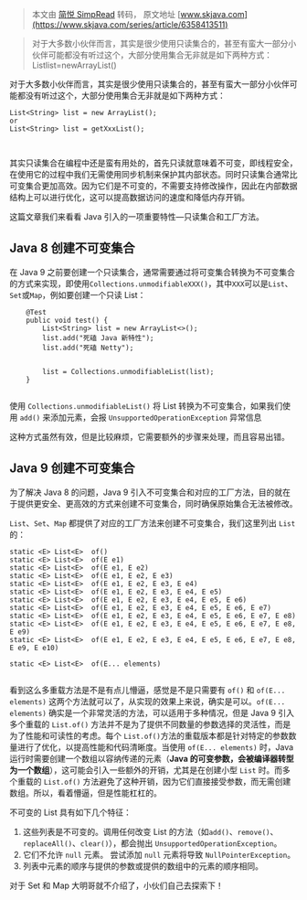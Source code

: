 > 本文由 [简悦 SimpRead](http://ksria.com/simpread/) 转码， 原文地址 [www.skjava.com](https://www.skjava.com/series/article/6358413511)

> 对于大多数小伙伴而言，其实是很少使用只读集合的，甚至有蛮大一部分小伙伴可能都没有听过这个，大部分使用集合无非就是如下两种方式：List<String>list=newArrayList()

对于大多数小伙伴而言，其实是很少使用只读集合的，甚至有蛮大一部分小伙伴可能都没有听过这个，大部分使用集合无非就是如下两种方式：

```
List<String> list = new ArrayList();
or
List<String> list = getXxxList();



```

其实只读集合在编程中还是蛮有用处的，首先只读就意味着不可变，即线程安全，在使用它的过程中我们无需使用同步机制来保护其内部状态。同时只读集合通常比可变集合更加高效。因为它们是不可变的，不需要支持修改操作，因此在内部数据结构上可以进行优化，这可以提高数据访问的速度和降低内存开销。

这篇文章我们来看看 Java 引入的一项重要特性—只读集合和工厂方法。

Java 8 创建不可变集合
--------------

在 Java 9 之前要创建一个只读集合，通常需要通过将可变集合转换为不可变集合的方式来实现，即使用`Collections.unmodifiableXXX()`，其中`XXX`可以是`List`、`Set`或`Map`，例如要创建一个只读 List：

```
    @Test
    public void test() {
        List<String> list = new ArrayList<>();
        list.add("死磕 Java 新特性");
        list.add("死磕 Netty");

        
        list = Collections.unmodifiableList(list);
    }


```

使用 `Collections.unmodifiableList()` 将 List 转换为不可变集合，如果我们使用 `add()` 来添加元素，会报 `UnsupportedOperationException` 异常信息

这种方式虽然有效，但是比较麻烦，它需要额外的步骤来处理，而且容易出错。

Java 9 创建不可变集合
--------------

为了解决 Java 8 的问题，Java 9 引入不可变集合和对应的工厂方法，目的就在于提供更安全、更高效的方式来创建不可变集合，同时确保原始集合无法被修改。

`List`、`Set`、`Map` 都提供了对应的工厂方法来创建不可变集合，我们这里列出 `List` 的：

```
static <E> List<E>  of()
static <E> List<E>  of(E e1)
static <E> List<E>  of(E e1, E e2)
static <E> List<E>  of(E e1, E e2, E e3)
static <E> List<E>  of(E e1, E e2, E e3, E e4)
static <E> List<E>  of(E e1, E e2, E e3, E e4, E e5)
static <E> List<E>  of(E e1, E e2, E e3, E e4, E e5, E e6)
static <E> List<E>  of(E e1, E e2, E e3, E e4, E e5, E e6, E e7)
static <E> List<E>  of(E e1, E e2, E e3, E e4, E e5, E e6, E e7, E e8)
static <E> List<E>  of(E e1, E e2, E e3, E e4, E e5, E e6, E e7, E e8, E e9)
static <E> List<E>  of(E e1, E e2, E e3, E e4, E e5, E e6, E e7, E e8, E e9, E e10)

static <E> List<E>  of(E... elements)


```

看到这么多重载方法是不是有点儿懵逼，感觉是不是只需要有 `of()` 和 `of(E... elements)` 这两个方法就可以了，从实现的效果上来说，确实是可以。`of(E... elements)` 确实是一个非常灵活的方法，可以适用于多种情况，但是 Java 9 引入多个重载的 `List.of()` 方法并不是为了提供不同数量的参数选择的灵活性，而是为了性能和可读性的考虑。每个 `List.of()`方法的重载版本都是针对特定的参数数量进行了优化，以提高性能和代码清晰度。当使用 `of(E... elements)` 时，Java 运行时需要创建一个数组以容纳传递的元素（**Java 的可变参数，会被编译器转型为一个数组**），这可能会引入一些额外的开销，尤其是在创建小型 `List` 时。而多个重载的 `List.of()` 方法避免了这种开销，因为它们直接接受参数，而无需创建数组。所以，看着懵逼，但是性能杠杠的。

不可变的 List 具有如下几个特征：

1.  这些列表是不可变的。调用任何改变 List 的方法（如`add()`、`remove()`、`replaceAll()`、`clear()`），都会抛出 `UnsupportedOperationException`。
2.  它们不允许 `null` 元素。 尝试添加 `null` 元素将导致 `NullPointerException`。
3.  列表中元素的顺序与提供的参数或提供的数组中的元素的顺序相同。

对于 Set 和 Map 大明哥就不介绍了，小伙们自己去探索下！